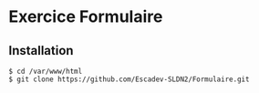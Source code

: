 # Exercice Formulaire

## Installation 
```console
$ cd /var/www/html
$ git clone https://github.com/Escadev-SLDN2/Formulaire.git
```
